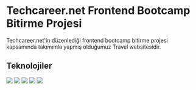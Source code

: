 # Techcareer.net Frontend Bootcamp Bitirme Projesi

Techcareer.net'in düzenlediği frontend bootcamp bitirme projesi kapsamında takımımla yapmış olduğumuz Travel websitesidir.

## Teknolojiler

<img src="https://img.shields.io/badge/HTML5-E34F26?style=for-the-badge&logo=html5&logoColor=white">
<img src="https://img.shields.io/badge/CSS3-1572B6?style=for-the-badge&logo=css3&logoColor=white">
<img src="https://img.shields.io/badge/Bootstrap-563D7C?style=for-the-badge&logo=bootstrap&logoColor=white">
<img src="https://img.shields.io/badge/JavaScript-323330?style=for-the-badge&logo=javascript&logoColor=F7DF1E">
<img src="https://img.shields.io/badge/Angular-DD0031?style=for-the-badge&logo=angular&logoColor=white">




